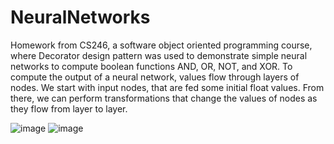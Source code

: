 # NeuralNetworks
Homework from CS246, a software object oriented programming course, where Decorator design pattern was used to demonstrate simple neural networks to compute boolean functions AND, OR, NOT, and XOR. To compute the output of a neural network, values flow through layers of nodes. We start with input nodes, that are fed some initial float values. From there, we can perform transformations that change the values of nodes as they flow from layer to layer.

![image](https://github.com/d3jo/NeuralNetworks/assets/132111210/b4a597b0-8158-473f-80f1-5188852a010e)
![image](https://github.com/d3jo/NeuralNetworks/assets/132111210/955aeb67-2565-4223-9a98-2d2aa1ad0f76)
